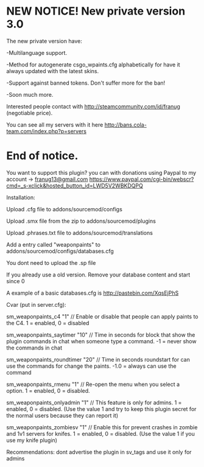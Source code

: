 # NEW NOTICE! New private version 3.0

The new private version have:


-Multilanguage support.

-Method for autogenerate csgo_wpaints.cfg alphabetically for have it always updated with the latest skins.

-Support against banned tokens. Don't suffer more for the ban!

-Soon much more.


Interested people contact with http://steamcommunity.com/id/franug (negotiable price). 

You can see all my servers with it here http://bans.cola-team.com/index.php?p=servers

# End of notice.


You want to support this plugin? you can with donations using Paypal to my account -> franug13@gmail.com
https://www.paypal.com/cgi-bin/webscr?cmd=_s-xclick&hosted_button_id=LWD5V2WBKDQPQ



Installation:
 
 
Upload .cfg file to addons/sourcemod/configs

Upload .smx file from the zip to addons/sourcemod/plugins

Upload .phrases.txt file to addons/sourcemod/translations

Add a entry called "weaponpaints" to addons/sourcemod/configs/databases.cfg


You dont need to upload the .sp file


If you already use a old version. Remove your database content and start since 0


A example of a basic databases.cfg is http://pastebin.com/XqsEjPhS


Cvar (put in server.cfg):

sm_weaponpaints_c4 "1" // Enable or disable that people can apply paints to the C4. 1 = enabled, 0 = disabled

sm_weaponpaints_saytimer "10" // Time in seconds for block that show the plugin commands in chat when someone type a command. -1 = never show the commands in chat

sm_weaponpaints_roundtimer "20" // Time in seconds roundstart for can use the commands for change the paints. -1.0 = always can use the command

sm_weaponpaints_rmenu "1" // Re-open the menu when you select a option. 1 = enabled, 0 = disabled.

sm_weaponpaints_onlyadmin "1" // This feature is only for admins. 1 = enabled, 0 = disabled. (Use the value 1 and try to keep this plugin secret for the normal users because they can report it)

sm_weaponpaints_zombiesv "1" // Enable this for prevent crashes in zombie and 1v1 servers for knifes. 1 = enabled, 0 = disabled. (Use the value 1 if you use my knife plugin)




Recommendations: dont advertise the plugin in sv_tags and use it only for admins
